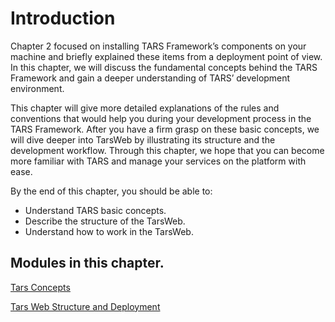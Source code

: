 # Introduction

Chapter 2 focused on installing TARS Framework’s components on your machine and briefly explained these items from a deployment point of view. In this chapter, we will discuss the fundamental concepts behind the TARS Framework and gain a deeper understanding of TARS’ development environment.

This chapter will give more detailed explanations of the rules and conventions that would help you during your development process in the TARS Framework. After you have a firm grasp on these basic concepts, we will dive deeper into TarsWeb by illustrating its structure and the development workflow. Through this chapter, we hope that you can become more familiar with TARS and manage your services on the platform with ease.

By the end of this chapter, you should be able to:

- Understand TARS basic concepts. 
- Describe the structure of the TarsWeb.
- Understand how to work in the TarsWeb.

## Modules in this chapter.

[Tars Concepts](./tarsconcepts.md)

[Tars Web Structure and Deployment](./tarsweb.md)




